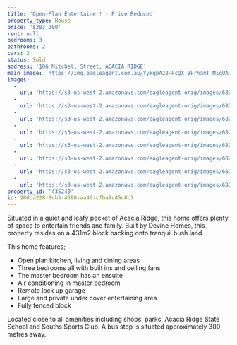 ```yaml
---
title: 'Open-Plan Entertainer! - Price Reduced'
property_type: House
price: '$383,000'
rent: null
bedrooms: 3
bathrooms: 2
cars: 2
status: Sold
address: '106 Mitchell Street, ACACIA RIDGE'
main_image: 'https://img.eagleagent.com.au/YykqbA22-FcQX_BFrhamT_MiqUA=/1280x854/smart/https://s3-us-west-2.amazonaws.com/eagleagent-orig/images/6822103/117016619-image-M.jpg'
images:
  -
    url: 'https://s3-us-west-2.amazonaws.com/eagleagent-orig/images/6822110/117016619-image-G.jpg'
  -
    url: 'https://s3-us-west-2.amazonaws.com/eagleagent-orig/images/6822109/117016619-image-F.jpg'
  -
    url: 'https://s3-us-west-2.amazonaws.com/eagleagent-orig/images/6822108/117016619-image-E.jpg'
  -
    url: 'https://s3-us-west-2.amazonaws.com/eagleagent-orig/images/6822107/117016619-image-D.jpg'
  -
    url: 'https://s3-us-west-2.amazonaws.com/eagleagent-orig/images/6822106/117016619-image-C.jpg'
  -
    url: 'https://s3-us-west-2.amazonaws.com/eagleagent-orig/images/6822105/117016619-image-B.jpg'
  -
    url: 'https://s3-us-west-2.amazonaws.com/eagleagent-orig/images/6822104/117016619-image-A.jpg'
  -
    url: 'https://s3-us-west-2.amazonaws.com/eagleagent-orig/images/6822103/117016619-image-M.jpg'
property_id: '435240'
id: 20dda228-8cb3-4598-aa40-cfba9c45c8c7
---
```

Situated in a quiet and leafy pocket of Acacia Ridge, this home offers plenty of space to entertain friends and family. Built by Devine Homes, this property resides on a 431m2 block backing onto tranquil bush land.

This home features;
* Open plan kitchen, living and dining areas
* Three bedrooms all with built ins and ceiling fans
* The master bedroom has an ensuite
* Air conditioning in master bedroom
* Remote lock up garage
* Large and private under cover entertaining area
* Fully fenced block

Located close to all amenities including shops, parks, Acacia Ridge State School and Souths Sports Club. A bus stop is situated approximately 300 metres away.